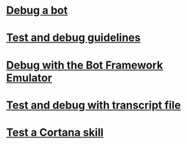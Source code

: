 # [Debug a bot](../bot-service-debug-bot.md)
# [Test and debug guidelines](../v4sdk/bot-builder-testing-debugging.md)
# [Debug with the Bot Framework Emulator](../bot-service-debug-emulator.md)
# [Test and debug with transcript file](../v4sdk/bot-builder-debug-transcript.md)
# [Test a Cortana skill](../bot-service-debug-cortana-skill.md)
